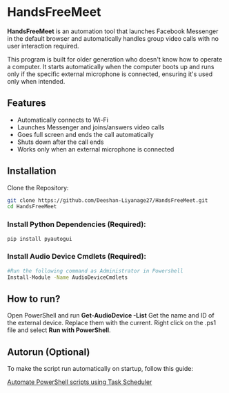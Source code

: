 # HandsFreeMeet

**HandsFreeMeet** is an automation tool that launches Facebook Messenger in the default browser and automatically handles group video calls with no user interaction required.

This program is built for older generation who doesn't know how to operate a computer.  It starts automatically when the computer boots up and runs only if the specific external microphone is connected, ensuring it's used only when intended.  

## Features

- Automatically connects to Wi-Fi
- Launches Messenger and joins/answers video calls
- Goes full screen and ends the call automatically
- Shuts down after the call ends
- Works only when an external microphone is connected

## Installation

Clone the Repository:

```bash
git clone https://github.com/Deeshan-Liyanage27/HandsFreeMeet.git
cd HandsFreeMeet
```

### Install Python Dependencies (Required):

```bash
pip install pyautogui
```

### Install Audio Device Cmdlets (Required):

```bash
#Run the following command as Administrator in Powershell 
Install-Module -Name AudioDeviceCmdlets
```

## How to run?
Open PowerShell and run **Get-AudioDevice -List**
Get the name and ID of the external device.
Replace them with the current.
Right click on the .ps1 file and select **Run with PowerShell**.

## Autorun (Optional)

To make the script run automatically on startup, follow this guide:

[ Automate PowerShell scripts using Task Scheduler](https://blog.netwrix.com/how-to-automate-powershell-scripts-with-task-scheduler)
